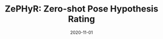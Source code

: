 ---
title: "ZePHyR: Zero-shot Pose Hypothesis Rating"
collection: publications
permalink: /publication/2020-11-zephyr
excerpt: ''
date: 2020-11-01
venue: 'International Conference on Robotics and Automation (ICRA), 2021'
paperurl: 'files/2021_ZePHyR.pdf'
imgurl: 'zephyr.png'
authors:
  - name: Brian Okorn
    link: https://www.ri.cmu.edu/ri-people/brian-e-okorn/
    star: true
  - name: Qiao Gu
    link: 
    star: true
  - name: Martial Hebert
    link: http://www.cs.cmu.edu/~./hebert/
  - name: David Held
    link: https://davheld.github.io/
links:
  - name: paper
    link: files/2021_ZePHyR.pdf
  - name: supp
    link: files/2021_ZePHyR_supp.pdf
  - name: video
    link: https://www.youtube.com/watch?v=esa9EnZTmZU&feature=youtu.be
  - name: project page
    link: https://bokorn.github.io/zephyr/
---